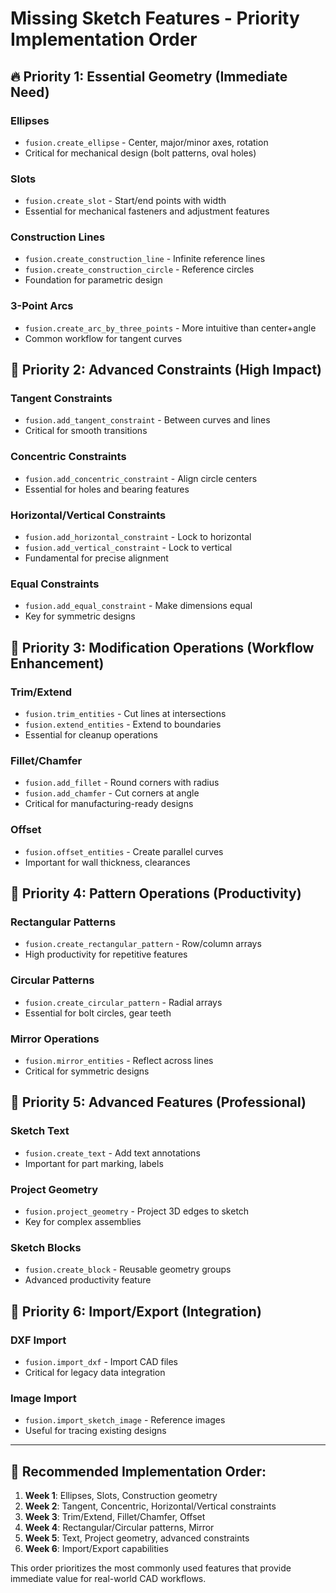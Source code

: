 # Missing Sketch Features - Priority Implementation Order

## 🔥 **Priority 1: Essential Geometry (Immediate Need)**

### **Ellipses**
- `fusion.create_ellipse` - Center, major/minor axes, rotation
- Critical for mechanical design (bolt patterns, oval holes)

### **Slots** 
- `fusion.create_slot` - Start/end points with width
- Essential for mechanical fasteners and adjustment features

### **Construction Lines**
- `fusion.create_construction_line` - Infinite reference lines
- `fusion.create_construction_circle` - Reference circles
- Foundation for parametric design

### **3-Point Arcs**
- `fusion.create_arc_by_three_points` - More intuitive than center+angle
- Common workflow for tangent curves

## 🚀 **Priority 2: Advanced Constraints (High Impact)**

### **Tangent Constraints**
- `fusion.add_tangent_constraint` - Between curves and lines
- Critical for smooth transitions

### **Concentric Constraints**
- `fusion.add_concentric_constraint` - Align circle centers
- Essential for holes and bearing features

### **Horizontal/Vertical Constraints**
- `fusion.add_horizontal_constraint` - Lock to horizontal
- `fusion.add_vertical_constraint` - Lock to vertical
- Fundamental for precise alignment

### **Equal Constraints**
- `fusion.add_equal_constraint` - Make dimensions equal
- Key for symmetric designs

## 🎨 **Priority 3: Modification Operations (Workflow Enhancement)**

### **Trim/Extend**
- `fusion.trim_entities` - Cut lines at intersections
- `fusion.extend_entities` - Extend to boundaries
- Essential for cleanup operations

### **Fillet/Chamfer**
- `fusion.add_fillet` - Round corners with radius
- `fusion.add_chamfer` - Cut corners at angle
- Critical for manufacturing-ready designs

### **Offset**
- `fusion.offset_entities` - Create parallel curves
- Important for wall thickness, clearances

## 🔄 **Priority 4: Pattern Operations (Productivity)**

### **Rectangular Patterns**
- `fusion.create_rectangular_pattern` - Row/column arrays
- High productivity for repetitive features

### **Circular Patterns**
- `fusion.create_circular_pattern` - Radial arrays
- Essential for bolt circles, gear teeth

### **Mirror Operations**
- `fusion.mirror_entities` - Reflect across lines
- Critical for symmetric designs

## 📐 **Priority 5: Advanced Features (Professional)**

### **Sketch Text**
- `fusion.create_text` - Add text annotations
- Important for part marking, labels

### **Project Geometry**
- `fusion.project_geometry` - Project 3D edges to sketch
- Key for complex assemblies

### **Sketch Blocks**
- `fusion.create_block` - Reusable geometry groups
- Advanced productivity feature

## 📁 **Priority 6: Import/Export (Integration)**

### **DXF Import**
- `fusion.import_dxf` - Import CAD files
- Critical for legacy data integration

### **Image Import** 
- `fusion.import_sketch_image` - Reference images
- Useful for tracing existing designs

---

## 🎯 **Recommended Implementation Order:**

1. **Week 1**: Ellipses, Slots, Construction geometry
2. **Week 2**: Tangent, Concentric, Horizontal/Vertical constraints  
3. **Week 3**: Trim/Extend, Fillet/Chamfer, Offset
4. **Week 4**: Rectangular/Circular patterns, Mirror
5. **Week 5**: Text, Project geometry, advanced constraints
6. **Week 6**: Import/Export capabilities

This order prioritizes the most commonly used features that provide immediate value for real-world CAD workflows.
